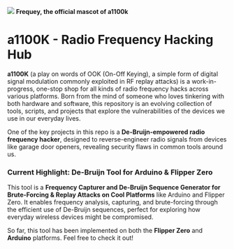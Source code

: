 
![](https://github.com/user-attachments/assets/0a1f9c9a-fe34-4888-9cdb-90da8fe19666)
**Frequey, the official mascot of a1100k**

# a1100K - Radio Frequency Hacking Hub

**a1100K** (a play on words of OOK (On-Off Keying), a simple form of digital signal modulation commonly exploited in RF replay attacks) is a work-in-progress, one-stop shop for all kinds of radio frequency hacks across various platforms. Born from the mind of someone who loves tinkering with both hardware and software, this repository is an evolving collection of tools, scripts, and projects that explore the vulnerabilities of the devices we use in our everyday lives.

One of the key projects in this repo is a **De-Bruijn-empowered radio frequency hacker**, designed to reverse-engineer radio signals from devices like garage door openers, revealing security flaws in common tools around us.

### Current Highlight: De-Bruijn Tool for Arduino & Flipper Zero

This tool is a **Frequency Capturer and De-Bruijn Sequence Generator for Brute-Forcing & Replay Attacks on Cool Platforms** like Arduino and Flipper Zero. It enables frequency analysis, capturing, and brute-forcing through the efficient use of De-Bruijn sequences, perfect for exploring how everyday wireless devices might be compromised.

So far, this tool has been implemented on both the **Flipper Zero** and **Arduino** platforms. Feel free to check it out!
